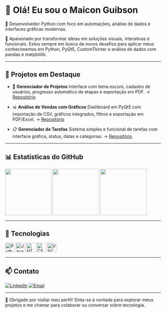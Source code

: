 # 👋 Olá! Eu sou o Maicon Guibson

🎯 Desenvolvedor Python com foco em automações, análise de dados e interfaces gráficas modernas.

🔧 Apaixonado por transformar ideias em soluções visuais, interativas e funcionais. Estou sempre em busca de novos desafios para aplicar meus conhecimentos em Python, PyQt5, CustomTkinter e análise de dados com pandas e matplotlib.

---

## 🚀 Projetos em Destaque

- 🎯 **Gerenciador de Projetos**
  Interface com tema escuro, cadastro de usuários, progresso automático de etapas e exportação em PDF.
  → [Repositório](https://github.com/1246464/Gerenciador_de_Projetos)

- 📊 **Análise de Vendas com Gráficos**
  Dashboard em PyQt5 com importação de CSV, gráficos integrados, filtros e exportação em PDF/Excel.
  → [Repositório](https://github.com/1246464/Analise-de-vendas)

- 📋 **Gerenciador de Tarefas**
  Sistema simples e funcional de tarefas com interface gráfica, status, datas e categorias.
  → [Repositório](https://github.com/1246464/Gerenciador-de-tarefa)

---

## 📊 Estatísticas do GitHub

<div align="left">
  <img src="https://github-readme-stats.vercel.app/api?username=1246464&show_icons=true&count_private=true&theme=dracula" height="150"/>
  <img src="https://streak-stats.demolab.com?user=1246464&theme=dracula" height="150"/>
  <img src="https://github-readme-stats.vercel.app/api/top-langs/?username=1246464&layout=compact&theme=dracula" height="150"/>
</div>

---

## 🧰 Tecnologias

<div align="left">
  <img src="https://cdn.jsdelivr.net/gh/devicons/devicon/icons/python/python-original.svg" height="30" alt="Python" />
  <img src="https://cdn.jsdelivr.net/gh/devicons/devicon/icons/javascript/javascript-original.svg" height="30" alt="JavaScript" />
  <img src="https://cdn.jsdelivr.net/gh/devicons/devicon/icons/html5/html5-original.svg" height="30" alt="HTML5" />
  <img src="https://cdn.jsdelivr.net/gh/devicons/devicon/icons/css3/css3-original.svg" height="30" alt="CSS3" />
  <img src="https://cdn.jsdelivr.net/gh/devicons/devicon/icons/vscode/vscode-original.svg" height="30" alt="VSCode" />
</div>

---

## 📫 Contato

[![LinkedIn](https://img.shields.io/badge/LinkedIn-Maicon%20Guibson-blue?style=for-the-badge&logo=linkedin&logoColor=white)](https://www.linkedin.com/in/maicon-guibson/)
[![Email](https://img.shields.io/badge/Gmail-maiconghibison123@gmail.com-red?style=for-the-badge&logo=gmail&logoColor=white)](mailto:maiconghibison123@gmail.com)

---

📌 Obrigado por visitar meu perfil! Sinta-se à vontade para explorar meus projetos e me chamar para colaborar ou conversar sobre tecnologia.

